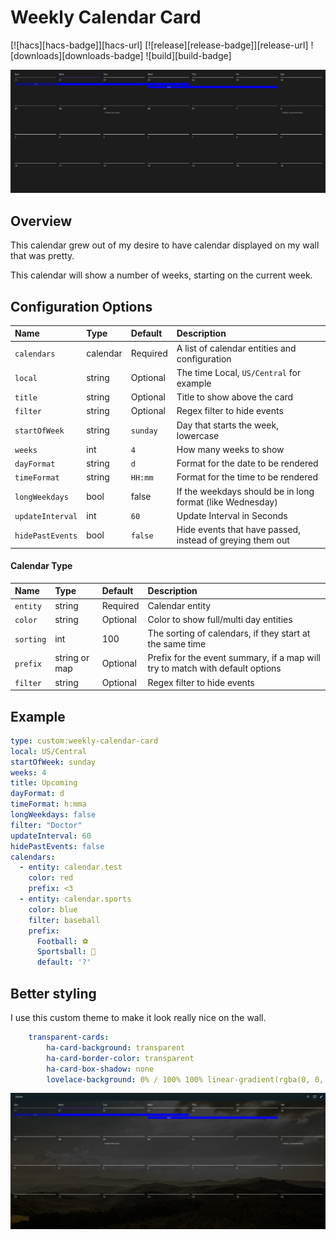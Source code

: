 # Weekly Calendar Card
[![hacs][hacs-badge]][hacs-url]
[![release][release-badge]][release-url]
![downloads][downloads-badge]
![build][build-badge]

![Example](./resources/example.png)

## Overview
This calendar grew out of my desire to have calendar displayed on my wall that was pretty.

This calendar will show a number of weeks, starting on the current week.

## Configuration Options

| Name                | Type      | Default    | Description                                                                         |
| :------------------ | :-------- | :--------- | :---------------------------------------------------------------------------------- |
| `calendars`         | calendar  | Required   | A list of calendar entities and configuration                                       |
| `local`             | string    | Optional   | The time Local, `US/Central` for example                                            |
| `title`             | string    | Optional   | Title to show above the card                                                        |
| `filter`            | string    | Optional   | Regex filter to hide events                                                         |
| `startOfWeek`       | string    | `sunday`   | Day that starts the week, lowercase                                                 |
| `weeks`             | int       | `4`        | How many weeks to show                                                              |
| `dayFormat`         | string    | `d`        | Format for the date to be rendered                                                  |
| `timeFormat`        | string    | `HH:mm`    | Format for the time to be rendered                                                  |
| `longWeekdays`      | bool      | false      | If the weekdays should be in long format (like Wednesday)                           |
| `updateInterval`    | int       | `60`       | Update Interval in Seconds                                                          |
| `hidePastEvents`    | bool      | `false`    | Hide events that have passed, instead of greying them out                           |

#### Calendar Type
| Name                | Type            | Default    | Description                                                                         |
| :------------------ | :---------------| :----------| :---------------------------------------------------------------------------------- |
| `entity`            | string          | Required   | Calendar entity                                                                     |
| `color`             | string          | Optional   | Color to show full/multi day entities                                               |
| `sorting`           | int             | 100        | The sorting of calendars, if they start at the same time                            |
| `prefix`            | string or map   | Optional   | Prefix for the event summary, if a map will try to match with default options       |
| `filter`            | string          | Optional   | Regex filter to hide events                                                         |

## Example
```yaml
type: custom:weekly-calendar-card
local: US/Central
startOfWeek: sunday
weeks: 4
title: Upcoming
dayFormat: d
timeFormat: h:mma
longWeekdays: false
filter: "Doctor"
updateInterval: 60
hidePastEvents: false
calendars:
  - entity: calendar.test
    color: red
    prefix: <3
  - entity: calendar.sports
    color: blue
    filter: baseball
    prefix:
      Football: ⚽
      Sportsball: 🏈
      default: '?'
```

## Better styling
I use this custom theme to make it look really nice on the wall.
```yaml
    transparent-cards:
        ha-card-background: transparent
        ha-card-border-color: transparent
        ha-card-box-shadow: none
        lovelace-background: 0% / 100% 100% linear-gradient(rgba(0, 0, 0, 0.75), rgba(0, 0, 0, 0.75)) no-repeat, 0% / 100% 100% url('https://picsum.photos/1920/1080') no-repeat
```


![Example](./resources/example2.png)
